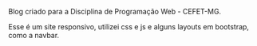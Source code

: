Blog criado para a Disciplina de Programação Web - CEFET-MG.

Esse é um site responsivo, utilizei css e js e alguns layouts em bootstrap, como a navbar.











